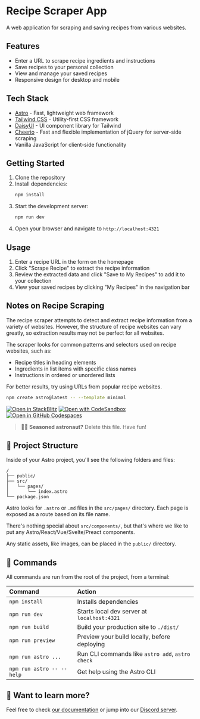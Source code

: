 # Recipe Scraper App

A web application for scraping and saving recipes from various websites.

## Features

- Enter a URL to scrape recipe ingredients and instructions
- Save recipes to your personal collection
- View and manage your saved recipes
- Responsive design for desktop and mobile

## Tech Stack

- [Astro](https://astro.build/) - Fast, lightweight web framework
- [Tailwind CSS](https://tailwindcss.com/) - Utility-first CSS framework
- [DaisyUI](https://daisyui.com/) - UI component library for Tailwind
- [Cheerio](https://cheerio.js.org/) - Fast and flexible implementation of jQuery for server-side scraping
- Vanilla JavaScript for client-side functionality

## Getting Started

1. Clone the repository
2. Install dependencies:
   ```bash
   npm install
   ```
3. Start the development server:
   ```bash
   npm run dev
   ```
4. Open your browser and navigate to `http://localhost:4321`

## Usage

1. Enter a recipe URL in the form on the homepage
2. Click "Scrape Recipe" to extract the recipe information
3. Review the extracted data and click "Save to My Recipes" to add it to your collection
4. View your saved recipes by clicking "My Recipes" in the navigation bar

## Notes on Recipe Scraping

The recipe scraper attempts to detect and extract recipe information from a variety of websites. However, the structure of recipe websites can vary greatly, so extraction results may not be perfect for all websites.

The scraper looks for common patterns and selectors used on recipe websites, such as:

- Recipe titles in heading elements
- Ingredients in list items with specific class names
- Instructions in ordered or unordered lists

For better results, try using URLs from popular recipe websites.

```sh
npm create astro@latest -- --template minimal
```

[![Open in StackBlitz](https://developer.stackblitz.com/img/open_in_stackblitz.svg)](https://stackblitz.com/github/withastro/astro/tree/latest/examples/minimal)
[![Open with CodeSandbox](https://assets.codesandbox.io/github/button-edit-lime.svg)](https://codesandbox.io/p/sandbox/github/withastro/astro/tree/latest/examples/minimal)
[![Open in GitHub Codespaces](https://github.com/codespaces/badge.svg)](https://codespaces.new/withastro/astro?devcontainer_path=.devcontainer/minimal/devcontainer.json)

> 🧑‍🚀 **Seasoned astronaut?** Delete this file. Have fun!

## 🚀 Project Structure

Inside of your Astro project, you'll see the following folders and files:

```text
/
├── public/
├── src/
│   └── pages/
│       └── index.astro
└── package.json
```

Astro looks for `.astro` or `.md` files in the `src/pages/` directory. Each page is exposed as a route based on its file name.

There's nothing special about `src/components/`, but that's where we like to put any Astro/React/Vue/Svelte/Preact components.

Any static assets, like images, can be placed in the `public/` directory.

## 🧞 Commands

All commands are run from the root of the project, from a terminal:

| Command                   | Action                                           |
| :------------------------ | :----------------------------------------------- |
| `npm install`             | Installs dependencies                            |
| `npm run dev`             | Starts local dev server at `localhost:4321`      |
| `npm run build`           | Build your production site to `./dist/`          |
| `npm run preview`         | Preview your build locally, before deploying     |
| `npm run astro ...`       | Run CLI commands like `astro add`, `astro check` |
| `npm run astro -- --help` | Get help using the Astro CLI                     |

## 👀 Want to learn more?

Feel free to check [our documentation](https://docs.astro.build) or jump into our [Discord server](https://astro.build/chat).
